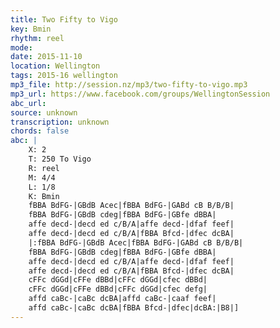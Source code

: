 ```yaml
---
title: Two Fifty to Vigo
key: Bmin
rhythm: reel
mode: 
date: 2015-11-10
location: Wellington
tags: 2015-16 wellington
mp3_file: http://session.nz/mp3/two-fifty-to-vigo.mp3
mp3_url: https://www.facebook.com/groups/WellingtonSession
abc_url: 
source: unknown
transcription: unknown
chords: false
abc: |
    X: 2
    T: 250 To Vigo
    R: reel
    M: 4/4
    L: 1/8
    K: Bmin
    fBBA BdFG-|GBdB Acec|fBBA BdFG-|GABd cB B/B/B|
    fBBA BdFG-|GBdB cdeg|fBBA BdFG-|GBfe dBBA|
    affe decd-|decd ed c/B/A|affe decd-|dfaf feef|
    affe decd-|decd ed c/B/A|fBBA Bfcd-|dfec dcBA|
    |:fBBA BdFG-|GBdB Acec|fBBA BdFG-|GABd cB B/B/B|
    fBBA BdFG-|GBdB cdeg|fBBA BdFG-|GBfe dBBA|
    affe decd-|decd ed c/B/A|affe decd-|dfaf feef|
    affe decd-|decd ed c/B/A|fBBA Bfcd-|dfec dcBA|
    cFFc dGGd|cFFe dBBd|cFFc dGGd|cfec dBBd|
    cFFc dGGd|cFFe dBBd|cFFc dGGd|cfec defg|
    affd caBc-|caBc dcBA|affd caBc-|caaf feef|
    affd caBc-|caBc dcBA|fBBA Bfcd-|dfec|dcBA:|B8|]
---
```



